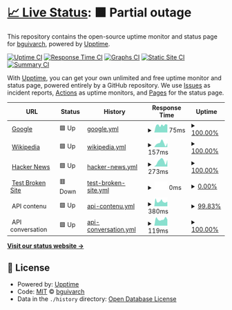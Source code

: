 # [📈 Live Status](https://demo.upptime.js.org): <!--live status--> **🟧 Partial outage**

This repository contains the open-source uptime monitor and status page for [bguivarch](https://demo.upptime.js.org), powered by [Upptime](https://github.com/upptime/upptime).

[![Uptime CI](https://github.com/bguivarch/testuptime2/workflows/Uptime%20CI/badge.svg)](https://github.com/bguivarch/testuptime2/actions?query=workflow%3A%22Uptime+CI%22)
[![Response Time CI](https://github.com/bguivarch/testuptime2/workflows/Response%20Time%20CI/badge.svg)](https://github.com/bguivarch/testuptime2/actions?query=workflow%3A%22Response+Time+CI%22)
[![Graphs CI](https://github.com/bguivarch/testuptime2/workflows/Graphs%20CI/badge.svg)](https://github.com/bguivarch/testuptime2/actions?query=workflow%3A%22Graphs+CI%22)
[![Static Site CI](https://github.com/bguivarch/testuptime2/workflows/Static%20Site%20CI/badge.svg)](https://github.com/bguivarch/testuptime2/actions?query=workflow%3A%22Static+Site+CI%22)
[![Summary CI](https://github.com/bguivarch/testuptime2/workflows/Summary%20CI/badge.svg)](https://github.com/bguivarch/testuptime2/actions?query=workflow%3A%22Summary+CI%22)

With [Upptime](https://upptime.js.org), you can get your own unlimited and free uptime monitor and status page, powered entirely by a GitHub repository. We use [Issues](https://github.com/bguivarch/testuptime2/issues) as incident reports, [Actions](https://github.com/bguivarch/testuptime2/actions) as uptime monitors, and [Pages](https://demo.upptime.js.org) for the status page.

<!--start: status pages-->
<!-- This summary is generated by Upptime (https://github.com/upptime/upptime) -->
<!-- Do not edit this manually, your changes will be overwritten -->
<!-- prettier-ignore -->
| URL | Status | History | Response Time | Uptime |
| --- | ------ | ------- | ------------- | ------ |
| <img alt="" src="https://icons.duckduckgo.com/ip3/www.google.com.ico" height="13"> [Google](https://www.google.com) | 🟩 Up | [google.yml](https://github.com/bguivarch/testuptime2/commits/HEAD/history/google.yml) | <details><summary><img alt="Response time graph" src="./graphs/google/response-time-week.png" height="20"> 75ms</summary><br><a href="https://bguivarch.github.io/testuptime2/history/google"><img alt="Response time 106" src="https://img.shields.io/endpoint?url=https%3A%2F%2Fraw.githubusercontent.com%2Fbguivarch%2Ftestuptime2%2FHEAD%2Fapi%2Fgoogle%2Fresponse-time.json"></a><br><a href="https://bguivarch.github.io/testuptime2/history/google"><img alt="24-hour response time 80" src="https://img.shields.io/endpoint?url=https%3A%2F%2Fraw.githubusercontent.com%2Fbguivarch%2Ftestuptime2%2FHEAD%2Fapi%2Fgoogle%2Fresponse-time-day.json"></a><br><a href="https://bguivarch.github.io/testuptime2/history/google"><img alt="7-day response time 75" src="https://img.shields.io/endpoint?url=https%3A%2F%2Fraw.githubusercontent.com%2Fbguivarch%2Ftestuptime2%2FHEAD%2Fapi%2Fgoogle%2Fresponse-time-week.json"></a><br><a href="https://bguivarch.github.io/testuptime2/history/google"><img alt="30-day response time 76" src="https://img.shields.io/endpoint?url=https%3A%2F%2Fraw.githubusercontent.com%2Fbguivarch%2Ftestuptime2%2FHEAD%2Fapi%2Fgoogle%2Fresponse-time-month.json"></a><br><a href="https://bguivarch.github.io/testuptime2/history/google"><img alt="1-year response time 106" src="https://img.shields.io/endpoint?url=https%3A%2F%2Fraw.githubusercontent.com%2Fbguivarch%2Ftestuptime2%2FHEAD%2Fapi%2Fgoogle%2Fresponse-time-year.json"></a></details> | <details><summary><a href="https://bguivarch.github.io/testuptime2/history/google">100.00%</a></summary><a href="https://bguivarch.github.io/testuptime2/history/google"><img alt="All-time uptime 100.00%" src="https://img.shields.io/endpoint?url=https%3A%2F%2Fraw.githubusercontent.com%2Fbguivarch%2Ftestuptime2%2FHEAD%2Fapi%2Fgoogle%2Fuptime.json"></a><br><a href="https://bguivarch.github.io/testuptime2/history/google"><img alt="24-hour uptime 100.00%" src="https://img.shields.io/endpoint?url=https%3A%2F%2Fraw.githubusercontent.com%2Fbguivarch%2Ftestuptime2%2FHEAD%2Fapi%2Fgoogle%2Fuptime-day.json"></a><br><a href="https://bguivarch.github.io/testuptime2/history/google"><img alt="7-day uptime 100.00%" src="https://img.shields.io/endpoint?url=https%3A%2F%2Fraw.githubusercontent.com%2Fbguivarch%2Ftestuptime2%2FHEAD%2Fapi%2Fgoogle%2Fuptime-week.json"></a><br><a href="https://bguivarch.github.io/testuptime2/history/google"><img alt="30-day uptime 100.00%" src="https://img.shields.io/endpoint?url=https%3A%2F%2Fraw.githubusercontent.com%2Fbguivarch%2Ftestuptime2%2FHEAD%2Fapi%2Fgoogle%2Fuptime-month.json"></a><br><a href="https://bguivarch.github.io/testuptime2/history/google"><img alt="1-year uptime 100.00%" src="https://img.shields.io/endpoint?url=https%3A%2F%2Fraw.githubusercontent.com%2Fbguivarch%2Ftestuptime2%2FHEAD%2Fapi%2Fgoogle%2Fuptime-year.json"></a></details>
| <img alt="" src="https://icons.duckduckgo.com/ip3/en.wikipedia.org.ico" height="13"> [Wikipedia](https://en.wikipedia.org) | 🟩 Up | [wikipedia.yml](https://github.com/bguivarch/testuptime2/commits/HEAD/history/wikipedia.yml) | <details><summary><img alt="Response time graph" src="./graphs/wikipedia/response-time-week.png" height="20"> 157ms</summary><br><a href="https://bguivarch.github.io/testuptime2/history/wikipedia"><img alt="Response time 224" src="https://img.shields.io/endpoint?url=https%3A%2F%2Fraw.githubusercontent.com%2Fbguivarch%2Ftestuptime2%2FHEAD%2Fapi%2Fwikipedia%2Fresponse-time.json"></a><br><a href="https://bguivarch.github.io/testuptime2/history/wikipedia"><img alt="24-hour response time 157" src="https://img.shields.io/endpoint?url=https%3A%2F%2Fraw.githubusercontent.com%2Fbguivarch%2Ftestuptime2%2FHEAD%2Fapi%2Fwikipedia%2Fresponse-time-day.json"></a><br><a href="https://bguivarch.github.io/testuptime2/history/wikipedia"><img alt="7-day response time 157" src="https://img.shields.io/endpoint?url=https%3A%2F%2Fraw.githubusercontent.com%2Fbguivarch%2Ftestuptime2%2FHEAD%2Fapi%2Fwikipedia%2Fresponse-time-week.json"></a><br><a href="https://bguivarch.github.io/testuptime2/history/wikipedia"><img alt="30-day response time 202" src="https://img.shields.io/endpoint?url=https%3A%2F%2Fraw.githubusercontent.com%2Fbguivarch%2Ftestuptime2%2FHEAD%2Fapi%2Fwikipedia%2Fresponse-time-month.json"></a><br><a href="https://bguivarch.github.io/testuptime2/history/wikipedia"><img alt="1-year response time 227" src="https://img.shields.io/endpoint?url=https%3A%2F%2Fraw.githubusercontent.com%2Fbguivarch%2Ftestuptime2%2FHEAD%2Fapi%2Fwikipedia%2Fresponse-time-year.json"></a></details> | <details><summary><a href="https://bguivarch.github.io/testuptime2/history/wikipedia">100.00%</a></summary><a href="https://bguivarch.github.io/testuptime2/history/wikipedia"><img alt="All-time uptime 100.00%" src="https://img.shields.io/endpoint?url=https%3A%2F%2Fraw.githubusercontent.com%2Fbguivarch%2Ftestuptime2%2FHEAD%2Fapi%2Fwikipedia%2Fuptime.json"></a><br><a href="https://bguivarch.github.io/testuptime2/history/wikipedia"><img alt="24-hour uptime 100.00%" src="https://img.shields.io/endpoint?url=https%3A%2F%2Fraw.githubusercontent.com%2Fbguivarch%2Ftestuptime2%2FHEAD%2Fapi%2Fwikipedia%2Fuptime-day.json"></a><br><a href="https://bguivarch.github.io/testuptime2/history/wikipedia"><img alt="7-day uptime 100.00%" src="https://img.shields.io/endpoint?url=https%3A%2F%2Fraw.githubusercontent.com%2Fbguivarch%2Ftestuptime2%2FHEAD%2Fapi%2Fwikipedia%2Fuptime-week.json"></a><br><a href="https://bguivarch.github.io/testuptime2/history/wikipedia"><img alt="30-day uptime 100.00%" src="https://img.shields.io/endpoint?url=https%3A%2F%2Fraw.githubusercontent.com%2Fbguivarch%2Ftestuptime2%2FHEAD%2Fapi%2Fwikipedia%2Fuptime-month.json"></a><br><a href="https://bguivarch.github.io/testuptime2/history/wikipedia"><img alt="1-year uptime 100.00%" src="https://img.shields.io/endpoint?url=https%3A%2F%2Fraw.githubusercontent.com%2Fbguivarch%2Ftestuptime2%2FHEAD%2Fapi%2Fwikipedia%2Fuptime-year.json"></a></details>
| <img alt="" src="https://icons.duckduckgo.com/ip3/news.ycombinator.com.ico" height="13"> [Hacker News](https://news.ycombinator.com) | 🟩 Up | [hacker-news.yml](https://github.com/bguivarch/testuptime2/commits/HEAD/history/hacker-news.yml) | <details><summary><img alt="Response time graph" src="./graphs/hacker-news/response-time-week.png" height="20"> 273ms</summary><br><a href="https://bguivarch.github.io/testuptime2/history/hacker-news"><img alt="Response time 347" src="https://img.shields.io/endpoint?url=https%3A%2F%2Fraw.githubusercontent.com%2Fbguivarch%2Ftestuptime2%2FHEAD%2Fapi%2Fhacker-news%2Fresponse-time.json"></a><br><a href="https://bguivarch.github.io/testuptime2/history/hacker-news"><img alt="24-hour response time 337" src="https://img.shields.io/endpoint?url=https%3A%2F%2Fraw.githubusercontent.com%2Fbguivarch%2Ftestuptime2%2FHEAD%2Fapi%2Fhacker-news%2Fresponse-time-day.json"></a><br><a href="https://bguivarch.github.io/testuptime2/history/hacker-news"><img alt="7-day response time 273" src="https://img.shields.io/endpoint?url=https%3A%2F%2Fraw.githubusercontent.com%2Fbguivarch%2Ftestuptime2%2FHEAD%2Fapi%2Fhacker-news%2Fresponse-time-week.json"></a><br><a href="https://bguivarch.github.io/testuptime2/history/hacker-news"><img alt="30-day response time 264" src="https://img.shields.io/endpoint?url=https%3A%2F%2Fraw.githubusercontent.com%2Fbguivarch%2Ftestuptime2%2FHEAD%2Fapi%2Fhacker-news%2Fresponse-time-month.json"></a><br><a href="https://bguivarch.github.io/testuptime2/history/hacker-news"><img alt="1-year response time 364" src="https://img.shields.io/endpoint?url=https%3A%2F%2Fraw.githubusercontent.com%2Fbguivarch%2Ftestuptime2%2FHEAD%2Fapi%2Fhacker-news%2Fresponse-time-year.json"></a></details> | <details><summary><a href="https://bguivarch.github.io/testuptime2/history/hacker-news">100.00%</a></summary><a href="https://bguivarch.github.io/testuptime2/history/hacker-news"><img alt="All-time uptime 99.94%" src="https://img.shields.io/endpoint?url=https%3A%2F%2Fraw.githubusercontent.com%2Fbguivarch%2Ftestuptime2%2FHEAD%2Fapi%2Fhacker-news%2Fuptime.json"></a><br><a href="https://bguivarch.github.io/testuptime2/history/hacker-news"><img alt="24-hour uptime 100.00%" src="https://img.shields.io/endpoint?url=https%3A%2F%2Fraw.githubusercontent.com%2Fbguivarch%2Ftestuptime2%2FHEAD%2Fapi%2Fhacker-news%2Fuptime-day.json"></a><br><a href="https://bguivarch.github.io/testuptime2/history/hacker-news"><img alt="7-day uptime 100.00%" src="https://img.shields.io/endpoint?url=https%3A%2F%2Fraw.githubusercontent.com%2Fbguivarch%2Ftestuptime2%2FHEAD%2Fapi%2Fhacker-news%2Fuptime-week.json"></a><br><a href="https://bguivarch.github.io/testuptime2/history/hacker-news"><img alt="30-day uptime 99.73%" src="https://img.shields.io/endpoint?url=https%3A%2F%2Fraw.githubusercontent.com%2Fbguivarch%2Ftestuptime2%2FHEAD%2Fapi%2Fhacker-news%2Fuptime-month.json"></a><br><a href="https://bguivarch.github.io/testuptime2/history/hacker-news"><img alt="1-year uptime 99.91%" src="https://img.shields.io/endpoint?url=https%3A%2F%2Fraw.githubusercontent.com%2Fbguivarch%2Ftestuptime2%2FHEAD%2Fapi%2Fhacker-news%2Fuptime-year.json"></a></details>
| <img alt="" src="https://icons.duckduckgo.com/ip3/thissitedoesnotexist.koj.co.ico" height="13"> [Test Broken Site](https://thissitedoesnotexist.koj.co) | 🟥 Down | [test-broken-site.yml](https://github.com/bguivarch/testuptime2/commits/HEAD/history/test-broken-site.yml) | <details><summary><img alt="Response time graph" src="./graphs/test-broken-site/response-time-week.png" height="20"> 0ms</summary><br><a href="https://bguivarch.github.io/testuptime2/history/test-broken-site"><img alt="Response time 0" src="https://img.shields.io/endpoint?url=https%3A%2F%2Fraw.githubusercontent.com%2Fbguivarch%2Ftestuptime2%2FHEAD%2Fapi%2Ftest-broken-site%2Fresponse-time.json"></a><br><a href="https://bguivarch.github.io/testuptime2/history/test-broken-site"><img alt="24-hour response time 0" src="https://img.shields.io/endpoint?url=https%3A%2F%2Fraw.githubusercontent.com%2Fbguivarch%2Ftestuptime2%2FHEAD%2Fapi%2Ftest-broken-site%2Fresponse-time-day.json"></a><br><a href="https://bguivarch.github.io/testuptime2/history/test-broken-site"><img alt="7-day response time 0" src="https://img.shields.io/endpoint?url=https%3A%2F%2Fraw.githubusercontent.com%2Fbguivarch%2Ftestuptime2%2FHEAD%2Fapi%2Ftest-broken-site%2Fresponse-time-week.json"></a><br><a href="https://bguivarch.github.io/testuptime2/history/test-broken-site"><img alt="30-day response time 0" src="https://img.shields.io/endpoint?url=https%3A%2F%2Fraw.githubusercontent.com%2Fbguivarch%2Ftestuptime2%2FHEAD%2Fapi%2Ftest-broken-site%2Fresponse-time-month.json"></a><br><a href="https://bguivarch.github.io/testuptime2/history/test-broken-site"><img alt="1-year response time 0" src="https://img.shields.io/endpoint?url=https%3A%2F%2Fraw.githubusercontent.com%2Fbguivarch%2Ftestuptime2%2FHEAD%2Fapi%2Ftest-broken-site%2Fresponse-time-year.json"></a></details> | <details><summary><a href="https://bguivarch.github.io/testuptime2/history/test-broken-site">0.00%</a></summary><a href="https://bguivarch.github.io/testuptime2/history/test-broken-site"><img alt="All-time uptime 36.32%" src="https://img.shields.io/endpoint?url=https%3A%2F%2Fraw.githubusercontent.com%2Fbguivarch%2Ftestuptime2%2FHEAD%2Fapi%2Ftest-broken-site%2Fuptime.json"></a><br><a href="https://bguivarch.github.io/testuptime2/history/test-broken-site"><img alt="24-hour uptime 0.00%" src="https://img.shields.io/endpoint?url=https%3A%2F%2Fraw.githubusercontent.com%2Fbguivarch%2Ftestuptime2%2FHEAD%2Fapi%2Ftest-broken-site%2Fuptime-day.json"></a><br><a href="https://bguivarch.github.io/testuptime2/history/test-broken-site"><img alt="7-day uptime 0.00%" src="https://img.shields.io/endpoint?url=https%3A%2F%2Fraw.githubusercontent.com%2Fbguivarch%2Ftestuptime2%2FHEAD%2Fapi%2Ftest-broken-site%2Fuptime-week.json"></a><br><a href="https://bguivarch.github.io/testuptime2/history/test-broken-site"><img alt="30-day uptime 0.00%" src="https://img.shields.io/endpoint?url=https%3A%2F%2Fraw.githubusercontent.com%2Fbguivarch%2Ftestuptime2%2FHEAD%2Fapi%2Ftest-broken-site%2Fuptime-month.json"></a><br><a href="https://bguivarch.github.io/testuptime2/history/test-broken-site"><img alt="1-year uptime 0.00%" src="https://img.shields.io/endpoint?url=https%3A%2F%2Fraw.githubusercontent.com%2Fbguivarch%2Ftestuptime2%2FHEAD%2Fapi%2Ftest-broken-site%2Fuptime-year.json"></a></details>
| <img alt="" src="https://icons.duckduckgo.com/ip3/null.ico" height="13"> API contenu | 🟩 Up | [api-contenu.yml](https://github.com/bguivarch/testuptime2/commits/HEAD/history/api-contenu.yml) | <details><summary><img alt="Response time graph" src="./graphs/api-contenu/response-time-week.png" height="20"> 380ms</summary><br><a href="https://bguivarch.github.io/testuptime2/history/api-contenu"><img alt="Response time 467" src="https://img.shields.io/endpoint?url=https%3A%2F%2Fraw.githubusercontent.com%2Fbguivarch%2Ftestuptime2%2FHEAD%2Fapi%2Fapi-contenu%2Fresponse-time.json"></a><br><a href="https://bguivarch.github.io/testuptime2/history/api-contenu"><img alt="24-hour response time 327" src="https://img.shields.io/endpoint?url=https%3A%2F%2Fraw.githubusercontent.com%2Fbguivarch%2Ftestuptime2%2FHEAD%2Fapi%2Fapi-contenu%2Fresponse-time-day.json"></a><br><a href="https://bguivarch.github.io/testuptime2/history/api-contenu"><img alt="7-day response time 380" src="https://img.shields.io/endpoint?url=https%3A%2F%2Fraw.githubusercontent.com%2Fbguivarch%2Ftestuptime2%2FHEAD%2Fapi%2Fapi-contenu%2Fresponse-time-week.json"></a><br><a href="https://bguivarch.github.io/testuptime2/history/api-contenu"><img alt="30-day response time 403" src="https://img.shields.io/endpoint?url=https%3A%2F%2Fraw.githubusercontent.com%2Fbguivarch%2Ftestuptime2%2FHEAD%2Fapi%2Fapi-contenu%2Fresponse-time-month.json"></a><br><a href="https://bguivarch.github.io/testuptime2/history/api-contenu"><img alt="1-year response time 465" src="https://img.shields.io/endpoint?url=https%3A%2F%2Fraw.githubusercontent.com%2Fbguivarch%2Ftestuptime2%2FHEAD%2Fapi%2Fapi-contenu%2Fresponse-time-year.json"></a></details> | <details><summary><a href="https://bguivarch.github.io/testuptime2/history/api-contenu">99.83%</a></summary><a href="https://bguivarch.github.io/testuptime2/history/api-contenu"><img alt="All-time uptime 99.93%" src="https://img.shields.io/endpoint?url=https%3A%2F%2Fraw.githubusercontent.com%2Fbguivarch%2Ftestuptime2%2FHEAD%2Fapi%2Fapi-contenu%2Fuptime.json"></a><br><a href="https://bguivarch.github.io/testuptime2/history/api-contenu"><img alt="24-hour uptime 98.84%" src="https://img.shields.io/endpoint?url=https%3A%2F%2Fraw.githubusercontent.com%2Fbguivarch%2Ftestuptime2%2FHEAD%2Fapi%2Fapi-contenu%2Fuptime-day.json"></a><br><a href="https://bguivarch.github.io/testuptime2/history/api-contenu"><img alt="7-day uptime 99.83%" src="https://img.shields.io/endpoint?url=https%3A%2F%2Fraw.githubusercontent.com%2Fbguivarch%2Ftestuptime2%2FHEAD%2Fapi%2Fapi-contenu%2Fuptime-week.json"></a><br><a href="https://bguivarch.github.io/testuptime2/history/api-contenu"><img alt="30-day uptime 99.63%" src="https://img.shields.io/endpoint?url=https%3A%2F%2Fraw.githubusercontent.com%2Fbguivarch%2Ftestuptime2%2FHEAD%2Fapi%2Fapi-contenu%2Fuptime-month.json"></a><br><a href="https://bguivarch.github.io/testuptime2/history/api-contenu"><img alt="1-year uptime 99.87%" src="https://img.shields.io/endpoint?url=https%3A%2F%2Fraw.githubusercontent.com%2Fbguivarch%2Ftestuptime2%2FHEAD%2Fapi%2Fapi-contenu%2Fuptime-year.json"></a></details>
| <img alt="" src="https://icons.duckduckgo.com/ip3/null.ico" height="13"> API conversation | 🟩 Up | [api-conversation.yml](https://github.com/bguivarch/testuptime2/commits/HEAD/history/api-conversation.yml) | <details><summary><img alt="Response time graph" src="./graphs/api-conversation/response-time-week.png" height="20"> 119ms</summary><br><a href="https://bguivarch.github.io/testuptime2/history/api-conversation"><img alt="Response time 133" src="https://img.shields.io/endpoint?url=https%3A%2F%2Fraw.githubusercontent.com%2Fbguivarch%2Ftestuptime2%2FHEAD%2Fapi%2Fapi-conversation%2Fresponse-time.json"></a><br><a href="https://bguivarch.github.io/testuptime2/history/api-conversation"><img alt="24-hour response time 109" src="https://img.shields.io/endpoint?url=https%3A%2F%2Fraw.githubusercontent.com%2Fbguivarch%2Ftestuptime2%2FHEAD%2Fapi%2Fapi-conversation%2Fresponse-time-day.json"></a><br><a href="https://bguivarch.github.io/testuptime2/history/api-conversation"><img alt="7-day response time 119" src="https://img.shields.io/endpoint?url=https%3A%2F%2Fraw.githubusercontent.com%2Fbguivarch%2Ftestuptime2%2FHEAD%2Fapi%2Fapi-conversation%2Fresponse-time-week.json"></a><br><a href="https://bguivarch.github.io/testuptime2/history/api-conversation"><img alt="30-day response time 117" src="https://img.shields.io/endpoint?url=https%3A%2F%2Fraw.githubusercontent.com%2Fbguivarch%2Ftestuptime2%2FHEAD%2Fapi%2Fapi-conversation%2Fresponse-time-month.json"></a><br><a href="https://bguivarch.github.io/testuptime2/history/api-conversation"><img alt="1-year response time 134" src="https://img.shields.io/endpoint?url=https%3A%2F%2Fraw.githubusercontent.com%2Fbguivarch%2Ftestuptime2%2FHEAD%2Fapi%2Fapi-conversation%2Fresponse-time-year.json"></a></details> | <details><summary><a href="https://bguivarch.github.io/testuptime2/history/api-conversation">100.00%</a></summary><a href="https://bguivarch.github.io/testuptime2/history/api-conversation"><img alt="All-time uptime 99.92%" src="https://img.shields.io/endpoint?url=https%3A%2F%2Fraw.githubusercontent.com%2Fbguivarch%2Ftestuptime2%2FHEAD%2Fapi%2Fapi-conversation%2Fuptime.json"></a><br><a href="https://bguivarch.github.io/testuptime2/history/api-conversation"><img alt="24-hour uptime 100.00%" src="https://img.shields.io/endpoint?url=https%3A%2F%2Fraw.githubusercontent.com%2Fbguivarch%2Ftestuptime2%2FHEAD%2Fapi%2Fapi-conversation%2Fuptime-day.json"></a><br><a href="https://bguivarch.github.io/testuptime2/history/api-conversation"><img alt="7-day uptime 100.00%" src="https://img.shields.io/endpoint?url=https%3A%2F%2Fraw.githubusercontent.com%2Fbguivarch%2Ftestuptime2%2FHEAD%2Fapi%2Fapi-conversation%2Fuptime-week.json"></a><br><a href="https://bguivarch.github.io/testuptime2/history/api-conversation"><img alt="30-day uptime 100.00%" src="https://img.shields.io/endpoint?url=https%3A%2F%2Fraw.githubusercontent.com%2Fbguivarch%2Ftestuptime2%2FHEAD%2Fapi%2Fapi-conversation%2Fuptime-month.json"></a><br><a href="https://bguivarch.github.io/testuptime2/history/api-conversation"><img alt="1-year uptime 99.90%" src="https://img.shields.io/endpoint?url=https%3A%2F%2Fraw.githubusercontent.com%2Fbguivarch%2Ftestuptime2%2FHEAD%2Fapi%2Fapi-conversation%2Fuptime-year.json"></a></details>

<!--end: status pages-->

[**Visit our status website →**](https://demo.upptime.js.org)

## 📄 License

- Powered by: [Upptime](https://github.com/upptime/upptime)
- Code: [MIT](./LICENSE) © [bguivarch](https://demo.upptime.js.org)
- Data in the `./history` directory: [Open Database License](https://opendatacommons.org/licenses/odbl/1-0/)
